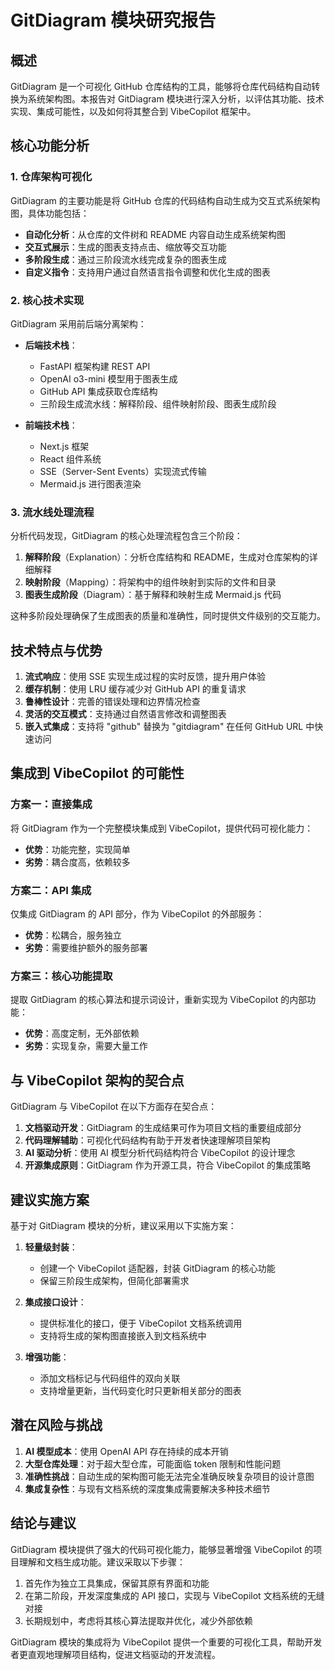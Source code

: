 # GitDiagram 模块研究报告

## 概述

GitDiagram 是一个可视化 GitHub 仓库结构的工具，能够将仓库代码结构自动转换为系统架构图。本报告对 GitDiagram 模块进行深入分析，以评估其功能、技术实现、集成可能性，以及如何将其整合到 VibeCopilot 框架中。

## 核心功能分析

### 1. 仓库架构可视化

GitDiagram 的主要功能是将 GitHub 仓库的代码结构自动生成为交互式系统架构图，具体功能包括：

- **自动化分析**：从仓库的文件树和 README 内容自动生成系统架构图
- **交互式展示**：生成的图表支持点击、缩放等交互功能
- **多阶段生成**：通过三阶段流水线完成复杂的图表生成
- **自定义指令**：支持用户通过自然语言指令调整和优化生成的图表

### 2. 核心技术实现

GitDiagram 采用前后端分离架构：

- **后端技术栈**：
  - FastAPI 框架构建 REST API
  - OpenAI o3-mini 模型用于图表生成
  - GitHub API 集成获取仓库结构
  - 三阶段生成流水线：解释阶段、组件映射阶段、图表生成阶段

- **前端技术栈**：
  - Next.js 框架
  - React 组件系统
  - SSE（Server-Sent Events）实现流式传输
  - Mermaid.js 进行图表渲染

### 3. 流水线处理流程

分析代码发现，GitDiagram 的核心处理流程包含三个阶段：

1. **解释阶段**（Explanation）：分析仓库结构和 README，生成对仓库架构的详细解释
2. **映射阶段**（Mapping）：将架构中的组件映射到实际的文件和目录
3. **图表生成阶段**（Diagram）：基于解释和映射生成 Mermaid.js 代码

这种多阶段处理确保了生成图表的质量和准确性，同时提供文件级别的交互能力。

## 技术特点与优势

1. **流式响应**：使用 SSE 实现生成过程的实时反馈，提升用户体验
2. **缓存机制**：使用 LRU 缓存减少对 GitHub API 的重复请求
3. **鲁棒性设计**：完善的错误处理和边界情况检查
4. **灵活的交互模式**：支持通过自然语言修改和调整图表
5. **嵌入式集成**：支持将 "github" 替换为 "gitdiagram" 在任何 GitHub URL 中快速访问

## 集成到 VibeCopilot 的可能性

### 方案一：直接集成

将 GitDiagram 作为一个完整模块集成到 VibeCopilot，提供代码可视化能力：

- **优势**：功能完整，实现简单
- **劣势**：耦合度高，依赖较多

### 方案二：API 集成

仅集成 GitDiagram 的 API 部分，作为 VibeCopilot 的外部服务：

- **优势**：松耦合，服务独立
- **劣势**：需要维护额外的服务部署

### 方案三：核心功能提取

提取 GitDiagram 的核心算法和提示词设计，重新实现为 VibeCopilot 的内部功能：

- **优势**：高度定制，无外部依赖
- **劣势**：实现复杂，需要大量工作

## 与 VibeCopilot 架构的契合点

GitDiagram 与 VibeCopilot 在以下方面存在契合点：

1. **文档驱动开发**：GitDiagram 的生成结果可作为项目文档的重要组成部分
2. **代码理解辅助**：可视化代码结构有助于开发者快速理解项目架构
3. **AI 驱动分析**：使用 AI 模型分析代码结构符合 VibeCopilot 的设计理念
4. **开源集成原则**：GitDiagram 作为开源工具，符合 VibeCopilot 的集成策略

## 建议实施方案

基于对 GitDiagram 模块的分析，建议采用以下实施方案：

1. **轻量级封装**：
   - 创建一个 VibeCopilot 适配器，封装 GitDiagram 的核心功能
   - 保留三阶段生成架构，但简化部署需求

2. **集成接口设计**：
   - 提供标准化的接口，便于 VibeCopilot 文档系统调用
   - 支持将生成的架构图直接嵌入到文档系统中

3. **增强功能**：
   - 添加文档标记与代码组件的双向关联
   - 支持增量更新，当代码变化时只更新相关部分的图表

## 潜在风险与挑战

1. **AI 模型成本**：使用 OpenAI API 存在持续的成本开销
2. **大型仓库处理**：对于超大型仓库，可能面临 token 限制和性能问题
3. **准确性挑战**：自动生成的架构图可能无法完全准确反映复杂项目的设计意图
4. **集成复杂性**：与现有文档系统的深度集成需要解决多种技术细节

## 结论与建议

GitDiagram 模块提供了强大的代码可视化能力，能够显著增强 VibeCopilot 的项目理解和文档生成功能。建议采取以下步骤：

1. 首先作为独立工具集成，保留其原有界面和功能
2. 在第二阶段，开发深度集成的 API 接口，实现与 VibeCopilot 文档系统的无缝对接
3. 长期规划中，考虑将其核心算法提取并优化，减少外部依赖

GitDiagram 模块的集成将为 VibeCopilot 提供一个重要的可视化工具，帮助开发者更直观地理解项目结构，促进文档驱动的开发流程。

